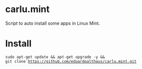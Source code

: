 # carlu.mint
Script to auto install some apps in Linux Mint.  
  
# Install  
<code>sudo apt-get update && apt-get upgrade -y && git clone https://github.com/eduardoalthaus/carlu.mint.git </code>
